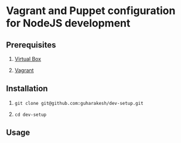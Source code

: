 # Vagrant and Puppet configuration for NodeJS development

## Prerequisites

1. [Virtual Box](https://www.virtualbox.org/wiki/Downloads)

2. [Vagrant](http://downloads.vagrantup.com/)

## Installation

1. `git clone git@github.com:guharakesh/dev-setup.git`

2. `cd dev-setup`

## Usage
